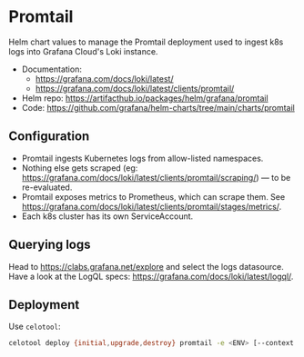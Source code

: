 # Promtail

Helm chart values to manage the Promtail deployment used to ingest k8s logs into Grafana Cloud's Loki instance.

- Documentation:
  - <https://grafana.com/docs/loki/latest/>
  - <https://grafana.com/docs/loki/latest/clients/promtail/>
- Helm repo: <https://artifacthub.io/packages/helm/grafana/promtail>
- Code: <https://github.com/grafana/helm-charts/tree/main/charts/promtail>

## Configuration

- Promtail ingests Kubernetes logs from allow-listed namespaces.
- Nothing else gets scraped (eg: <https://grafana.com/docs/loki/latest/clients/promtail/scraping/>) — to be re-evaluated.
- Promtail exposes metrics to Prometheus, which can scrape them. See <https://grafana.com/docs/loki/latest/clients/promtail/stages/metrics/>.
- Each k8s cluster has its own ServiceAccount.

## Querying logs

Head to <https://clabs.grafana.net/explore> and select the logs datasource.
Have a look at the LogQL specs: <https://grafana.com/docs/loki/latest/logql/>.

## Deployment

Use `celotool`:

```sh
celotool deploy {initial,upgrade,destroy} promtail -e <ENV> [--context <CONTEXT>]
```
